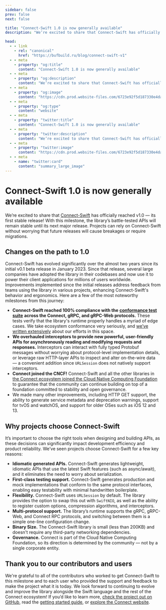 ```yaml
---
sidebar: false
prev: false
next: false

title: "Connect-Swift 1.0 is now generally available"
description: "We’re excited to share that Connect-Swift has officially reached v1.0—its first stable release! With this milestone, the library’s battle-tested APIs will remain stable until its next major release. Projects can rely on Connect-Swift without worrying that future releases will cause breakages or require migrations."

head:
  - - link
    - rel: "canonical"
      href: "https://bufbuild.ru/blog/connect-swift-v1"
  - - meta
    - property: "og:title"
      content: "Connect-Swift 1.0 is now generally available"
  - - meta
    - property: "og:description"
      content: "We’re excited to share that Connect-Swift has officially reached v1.0—its first stable release! With this milestone, the library’s battle-tested APIs will remain stable until its next major release. Projects can rely on Connect-Swift without worrying that future releases will cause breakages or require migrations."
  - - meta
    - property: "og:image"
      content: "https://cdn.prod.website-files.com/6723e92f5d187330e4da8144/674fa9195d0adfaf99192773_Connect-swift%201.png"
  - - meta
    - property: "og:type"
      content: "website"
  - - meta
    - property: "twitter:title"
      content: "Connect-Swift 1.0 is now generally available"
  - - meta
    - property: "twitter:description"
      content: "We’re excited to share that Connect-Swift has officially reached v1.0—its first stable release! With this milestone, the library’s battle-tested APIs will remain stable until its next major release. Projects can rely on Connect-Swift without worrying that future releases will cause breakages or require migrations."
  - - meta
    - property: "twitter:image"
      content: "https://cdn.prod.website-files.com/6723e92f5d187330e4da8144/674fa9195d0adfaf99192773_Connect-swift%201.png"
  - - meta
    - name: "twitter:card"
      content: "summary_large_image"
---
```


# Connect-Swift 1.0 is now generally available

We’re excited to share that [Connect-Swift](https://github.com/connectrpc/connect-swift) has officially reached v1.0 — its first stable release! With this milestone, the library’s battle-tested APIs will remain stable until its next major release. Projects can rely on Connect-Swift without worrying that future releases will cause breakages or require migrations.

## Changes on the path to 1.0

Connect-Swift has evolved significantly over the almost two years since its initial v0.1 beta release in January 2023. Since that release, several large companies have adopted the library in their codebases and now use it to power their client applications for millions of users worldwide. Improvements implemented since the initial releases address feedback from teams using the library in various projects, enhancing Connect-Swift's behavior and ergonomics. Here are a few of the most noteworthy milestones from this journey:

- **Connect-Swift reached 100% compliance with the** [**conformance test suite**](https://github.com/connectrpc/conformance) **across the Connect, gRPC, and gRPC-Web protocols.** These tests verify that the library's runtime properly handles a myriad of edge cases. We take ecosystem conformance very seriously, and [we’ve written extensively](/blog/grpc-conformance-deep-dive/index.md) about our efforts in this space.
- **We overhauled interceptors to provide new powerful, user-friendly APIs for asynchronously reading and modifying requests and responses.** Interceptors can interact with fully typed Protobuf messages without worrying about protocol-level implementation details, or leverage raw HTTP-layer APIs to inspect and alter on-the-wire data — a convenient addition since `URLSession` does not natively support interceptors.
- **Connect joined the CNCF!** Connect-Swift and all the other libraries in [the Connect ecosystem joined the Cloud Native Computing Foundation](/blog/connect-rpc-joins-cncf/index.md) to guarantee that the community can continue building on top of a foundation committed to stability and open governance.
- We made many other improvements, including HTTP GET support, the ability to generate service metadata and deprecation warnings, support for tvOS and watchOS, and support for older OSes such as iOS 12 and 13.

## Why projects choose Connect-Swift

It’s important to choose the right tools when designing and building APIs, as these decisions can significantly impact development efficiency and product reliability. We’ve seen projects choose Connect-Swift for a few key reasons:

- **Idiomatic generated APIs.** Connect-Swift generates lightweight, idiomatic APIs that use the latest Swift features (such as async/await), and it eliminates the need to worry about serialization.
- **First-class testing support.** Connect-Swift generates production and mock implementations that conform to the same protocol interfaces, enabling easy testability with minimal handwritten boilerplate.
- **Flexibility.** Connect-Swift uses `URLSession` by default. The library provides the option to swap this out with `SwiftNIO`, as well as the ability to register custom options, compression algorithms, and interceptors.
- **Multi-protocol support.** The library’s runtime supports the gRPC, gRPC-Web, and Connect RPC protocols, and switching between them is a simple one-line configuration change.
- **Binary Size.** The Connect-Swift library is small (less than 200KB) and doesn't require any third-party networking dependencies.
- **Governance.** Connect is part of the Cloud Native Computing Foundation, so its direction is determined by the community — not by a single corporate entity.

## Thank you to our contributors and users

We're grateful to all of the contributors who worked to get Connect-Swift to this milestone and to each user who provided the support and feedback to make the project what it is today. We look forward to continuing to evolve and improve the library alongside the Swift language and the rest of the Connect ecosystem! If you’d like to learn more, [check the project out on GitHub](https://github.com/connectrpc/connect-swift), read the [getting started guide](https://connectrpc.com/docs/swift/getting-started/), or [explore the Connect website](https://connectrpc.com/docs/introduction).

‍
